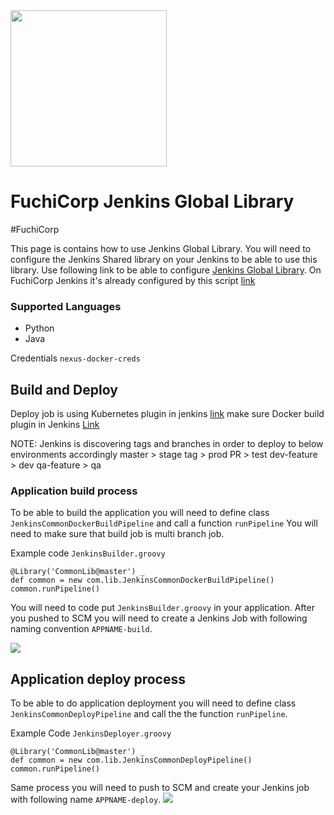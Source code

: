 

<img src="https://github.com/fuchicorp/jenkins-global-library/blob/master/docs/pictures/automotive.png"  width="250"  />

# FuchiCorp Jenkins Global Library
#FuchiCorp


This page is contains how to use Jenkins Global Library.  You will need to configure the Jenkins Shared library on your Jenkins to be able to use this library.  Use following link to be able to configure [Jenkins Global Library](https://jenkins.io/doc/book/pipeline/shared-libraries/). On FuchiCorp Jenkins it's already configured by this script  [link](https://github.com/fuchicorp/common_tools/blob/2f0639c77c83b8b7b812434ee2681bf0bbd3f8be/charts/jenkins/values.yaml#L246) 

### Supported Languages 
* Python
* Java


Credentials 
`nexus-docker-creds`

## Build and Deploy 
Deploy job is using Kubernetes plugin in jenkins [link](https://github.com/jenkinsci/kubernetes-plugin) make sure 
Docker build plugin in Jenkins [Link](https://jenkins.io/doc/book/pipeline/docker/)

NOTE: Jenkins is discovering tags and branches in order to deploy to below environments accordingly
master > stage
tag > prod
PR > test
dev-feature > dev
qa-feature > qa

### Application build process 
To be able to build the application you will need to define class `JenkinsCommonDockerBuildPipeline`  and call a function `runPipeline` You will need to make sure that build job is multi branch job. 

Example code `JenkinsBuilder.groovy`
``` 
@Library('CommonLib@master') _
def common = new com.lib.JenkinsCommonDockerBuildPipeline()
common.runPipeline()
```

You will need to code put `JenkinsBuilder.groovy` in your application.  After you pushed to SCM you will need to create a Jenkins Job with following naming convention `APPNAME-build`.  

![](https://github.com/fuchicorp/jenkins-global-library/blob/master/docs/pictures/jenkin-build.png)


## Application deploy process

To be able to do application deployment you will need to define class `JenkinsCommonDeployPipeline` and call the the function `runPipeline`. 

Example Code `JenkinsDeployer.groovy`
```
@Library('CommonLib@master') _
def common = new com.lib.JenkinsCommonDeployPipeline()
common.runPipeline()
```


Same process you will need to push to SCM and create your Jenkins job with following name `APPNAME-deploy`. 
![](https://github.com/fuchicorp/jenkins-global-library/blob/master/docs/pictures/jenkins-deploy.png)


